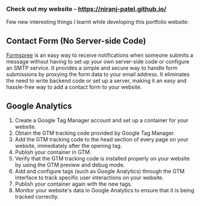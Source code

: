 ### Check out my website - https://niranj-patel.github.io/
Few new interesting things I learnt while developing this portfolio website:

## Contact Form (No Server-side Code) 
[Formspree](https://formspree.io/) is an easy way to receive notifications when someone submits a message without having to set up your own server-side code or configure an SMTP service. It provides a simple and secure way to handle form submissions by proxying the form data to your email address. It eliminates the need to write backend code or set up a server, making it an easy and hassle-free way to add a contact form to your website.

## Google Analytics
1.	Create a Google Tag Manager account and set up a container for your website.
2.	Obtain the GTM tracking code provided by Google Tag Manager.
3.	Add the GTM tracking code to the head section of every page on your website, immediately after the opening <head> tag.
4.	Publish your container in GTM.
5.	Verify that the GTM tracking code is installed properly on your website by using the GTM preview and debug mode.
6.	Add and configure tags (such as Google Analytics) through the GTM interface to track specific user interactions on your website.
7.	Publish your container again with the new tags.
8.	Monitor your website's data in Google Analytics to ensure that it is being tracked correctly.
